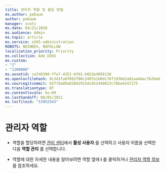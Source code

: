 ```yaml
---
title: 관리자 역할 및 할당 방법
ms.author: pebaum
author: pebaum
manager: scotv
ms.date: 04/21/2020
ms.audience: Admin
ms.topic: article
ms.service: o365-administration
ROBOTS: NOINDEX, NOFOLLOW
localization_priority: Priority
ms.collection: Adm_O365
ms.custom:
- "2"
- "1200008"
ms.assetid: ca7d439d-ffe7-4351-bfd1-b022e4056138
ms.openlocfilehash: 9c343fa9f092f80c2497e1b0dc76f193b62a01aa4dac7b2be6f1c916e611abbb
ms.sourcegitcommit: b5f7da89a650d2915dc652449623c78be6247175
ms.translationtype: HT
ms.contentlocale: ko-KR
ms.lasthandoff: 08/05/2021
ms.locfileid: "53952543"
---
```

# <a name="admin-roles"></a>관리자 역할

- 역할을 할당하려면 [관리 센터](https://admin.microsoft.com/Adminportal/Home#/users)에서 **활성 사용자** 를 선택하고 사용자 이름을 선택한 다음 **역할 관리** 를 선택합니다.

- 역할에 대한 자세한 내용을 알아보려면 역할 옆에 **i** 를 클릭하거나 [관리자 역할 정보](https://docs.microsoft.com/microsoft-365/admin/add-users/about-admin-roles)를 참조하세요.